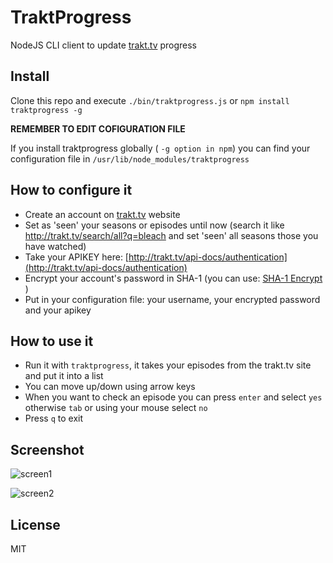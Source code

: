# TraktProgress

NodeJS CLI client to update [trakt.tv](http://trakt.tv/) progress

## Install

Clone this repo and execute `./bin/traktprogress.js` or `npm install traktprogress -g`

**REMEMBER TO EDIT COFIGURATION FILE**

If you install traktprogress globally ( `-g option in npm`) you can find your configuration file in `/usr/lib/node_modules/traktprogress`

## How to configure it

* Create an account on [trakt.tv](http://trakt.tv) website
* Set as 'seen' your seasons or episodes until now (search it like http://trakt.tv/search/all?q=bleach and set 'seen' all seasons those you have watched)
* Take your APIKEY here: [http://trakt.tv/api-docs/authentication](http://trakt.tv/api-docs/authentication)
* Encrypt your account's password in SHA-1 (you can use: [SHA-1 Encrypt](http://www.sha1-online.com/) )
* Put in your configuration file: your username, your encrypted password and your apikey

## How to use it

* Run it with `traktprogress`, it takes your episodes from the trakt.tv site and put it into a list
* You can move up/down using arrow keys
* When you want to check an episode you can press `enter` and select `yes` otherwise `tab` or using your mouse select `no`
* Press `q` to exit

## Screenshot
![screen1](http://i.imgur.com/cqyplL2.jpg)

![screen2](http://i.imgur.com/3sN1FyK.jpg)

## License

MIT

